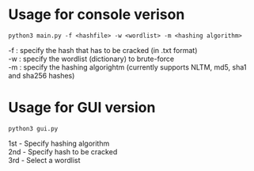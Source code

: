 # Usage for console verison

```
python3 main.py -f <hashfile> -w <wordlist> -m <hashing algorithm>
```
-f : specify the hash that has to be cracked (in .txt format)<br>
-w : specify the wordlist (dictionary) to brute-force<br>
-m : specify the hashing algorightm (currently supports  NLTM, md5, sha1 and sha256 hashes)<br>

# Usage for GUI version

```
python3 gui.py
```
1st - Specify hashing algorithm <br>
2nd - Specify hash to be cracked<br>
3rd - Select a wordlist<br>
